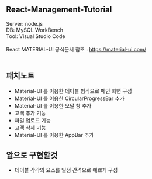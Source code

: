 ## React-Management-Tutorial
Server: node.js <br>
DB: MySQL WorkBench <br>
Tool: Visual Studio Code <br>
<br>
React MATERIAL-UI 공식문서 참조 : https://material-ui.com/
<br>
<br>
## 패치노트
- Material-UI 를 이용한 테이블 형식으로 메인 화면 구성
- Material-UI 를 이용한 CircularProgressBar 추가
- Material-UI 를 이용한 모달 창 추가
- 고객 추가 기능
- 파일 업로드 기능 
- 고객 삭제 기능 
- Material-UI 를 이용한 AppBar 추가

## 앞으로 구현할것
- 테이블 각각의 요소를 일정 간격으로 예쁘게 구성 
